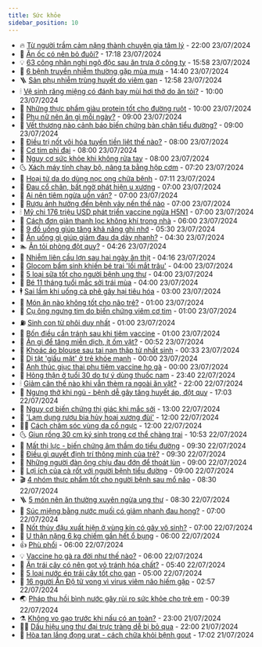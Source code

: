 ```yaml
---
title: Sức khỏe
sidebar_position: 10
---
```


<!-- vnexpress-suc-khoe:START -->
- 🔥 [Từ người trầm cảm nặng thành chuyên gia tâm lý](https://vnexpress.net/tu-nguoi-tram-cam-nang-thanh-chuyen-gia-tam-ly-4765340.html) - 22:00 23/07/2024
- 🥰 [Ăn ốc có nên bỏ đuôi?](https://vnexpress.net/an-oc-co-nen-bo-duoi-4769610.html) - 17:18 23/07/2024
- 💡 [63 công nhân nghi ngộ độc sau ăn trưa ở công ty](https://vnexpress.net/63-cong-nhan-nghi-ngo-doc-sau-an-trua-o-cong-ty-4773467.html) - 15:58 23/07/2024
- 🤗 [6 bệnh truyền nhiễm thường gặp mùa mưa](https://vnexpress.net/6-benh-truyen-nhiem-thuong-gap-mua-mua-4773415.html) - 14:40 23/07/2024
- 🪜 [Sản phụ nhiễm trùng huyết do viêm gan](https://vnexpress.net/san-phu-nhiem-trung-huyet-do-viem-gan-4773312.html) - 12:58 23/07/2024
- 🕯 [Vệ sinh răng miệng có đánh bay mùi hơi thở do ăn tỏi?](https://vnexpress.net/ve-sinh-rang-mieng-co-danh-bay-mui-hoi-tho-do-an-toi-4773354.html) - 10:00 23/07/2024
- 🤭 [Những thực phẩm giàu protein tốt cho đường ruột](https://vnexpress.net/nhung-thuc-pham-giau-protein-tot-cho-duong-ruot-4773153.html) - 10:00 23/07/2024
- 👀 [Phụ nữ nên ăn gì mỗi ngày?](https://vnexpress.net/phu-nu-nen-an-gi-moi-ngay-4773329.html) - 09:00 23/07/2024
- 🌋 [Vết thương nào cảnh báo biến chứng bàn chân tiểu đường?](https://vnexpress.net/vet-thuong-nao-canh-bao-bien-chung-ban-chan-tieu-duong-4773279.html) - 09:00 23/07/2024
- 🫶 [Điều trị nốt vôi hóa tuyến tiền liệt thế nào?](https://vnexpress.net/dieu-tri-not-voi-hoa-tuyen-tien-liet-the-nao-4773297.html) - 08:00 23/07/2024
- 🦆 [Cơ tim phì đại](https://vnexpress.net/co-tim-phi-dai-4773268.html) - 08:00 23/07/2024
- 🚀 [Nguy cơ sức khỏe khi không rửa tay](https://vnexpress.net/nguy-co-suc-khoe-khi-khong-rua-tay-4767467.html) - 08:00 23/07/2024
- 🌜 [Xách máy tính chạy bộ, nâng tạ bằng hộp cơm](https://vnexpress.net/xach-may-tinh-chay-bo-nang-ta-bang-hop-com-4773308.html) - 07:20 23/07/2024
- 🧰 [Hoại tử da do dùng nọc ong chữa bệnh](https://vnexpress.net/hoai-tu-da-do-dung-noc-ong-chua-benh-4773267.html) - 07:11 23/07/2024
- 💫 [Đau cổ chân, bất ngờ phát hiện u xương](https://vnexpress.net/dau-co-chan-bat-ngo-phat-hien-u-xuong-4773295.html) - 07:00 23/07/2024
- 🌝 [Ai nên tiêm ngừa uốn ván?](https://vnexpress.net/ai-nen-tiem-ngua-uon-van-4773245.html) - 07:00 23/07/2024
- 🗽 [Rượu ảnh hưởng đến bệnh vảy nến thế nào](https://vnexpress.net/ruou-anh-huong-den-benh-vay-nen-the-nao-4773188.html) - 07:00 23/07/2024
- 🕯 [Mỹ chi 176 triệu USD phát triển vaccine ngừa H5N1](https://vnexpress.net/my-chi-176-trieu-usd-phat-trien-vaccine-ngua-h5n1-4765480.html) - 07:00 23/07/2024
- 🦅 [Cách đơn giản thanh lọc không khí trong nhà](https://vnexpress.net/cach-don-gian-thanh-loc-khong-khi-trong-nha-4773281.html) - 06:00 23/07/2024
- 🦆 [9 đồ uống giúp tăng khả năng ghi nhớ](https://vnexpress.net/9-do-uong-giup-tang-kha-nang-ghi-nho-4773194.html) - 05:30 23/07/2024
- 🎊 [Ăn uống gì giúp giảm đau dạ dày nhanh?](https://vnexpress.net/an-uong-gi-giup-giam-dau-da-day-nhanh-4773204.html) - 04:30 23/07/2024
- 🏊 [Ăn tỏi phòng đột quỵ?](https://vnexpress.net/an-toi-phong-dot-quy-4773079.html) - 04:26 23/07/2024
- 📝 [Nhiễm liên cầu lợn sau hai ngày ăn thịt](https://vnexpress.net/nhiem-lien-cau-lon-sau-hai-ngay-an-thit-4773129.html) - 04:16 23/07/2024
- 💯 [Glocom bẩm sinh khiến bé trai &#39;lồi mắt trâu&#39;](https://vnexpress.net/glocom-bam-sinh-khien-be-trai-loi-mat-trau-4773222.html) - 04:00 23/07/2024
- 🌊 [5 loại sữa tốt cho người bệnh ung thư](https://vnexpress.net/5-loai-sua-tot-cho-nguoi-benh-ung-thu-4773212.html) - 04:00 23/07/2024
- 🚀 [Bé 11 tháng tuổi mắc sởi trái mùa](https://vnexpress.net/be-11-thang-tuoi-mac-soi-trai-mua-4773182.html) - 04:00 23/07/2024
- 🕴 [Sai lầm khi uống cà phê gây hại tiêu hóa](https://vnexpress.net/sai-lam-khi-uong-ca-phe-gay-hai-tieu-hoa-4773150.html) - 03:00 23/07/2024
- 🗽 [Món ăn nào không tốt cho não trẻ?](https://vnexpress.net/mon-an-nao-khong-tot-cho-nao-tre-4772980.html) - 01:00 23/07/2024
- 🎡 [Cụ ông ngưng tim do biến chứng viêm cơ tim](https://vnexpress.net/cu-ong-ngung-tim-do-bien-chung-viem-co-tim-4772887.html) - 01:00 23/07/2024
- ⛽️ [Sinh con từ phôi duy nhất](https://vnexpress.net/sinh-con-tu-phoi-duy-nhat-4772724.html) - 01:00 23/07/2024
- 🦆 [Bốn điều cần tránh sau khi tiêm vaccine](https://vnexpress.net/bon-dieu-can-tranh-sau-khi-tiem-vaccine-4766788.html) - 01:00 23/07/2024
- 🤩 [Ăn gì để tăng miễn dịch, ít ốm vặt?](https://vnexpress.net/an-gi-de-tang-mien-dich-it-om-vat-4773000.html) - 00:52 23/07/2024
- 🦒 [Khoác áo blouse sau tai nạn thập tử nhất sinh](https://vnexpress.net/khoac-ao-blouse-sau-tai-nan-thap-tu-nhat-sinh-4770857.html) - 00:33 23/07/2024
- 💫 [Dị tật &#39;giấu mặt&#39; ở trẻ khỏe mạnh](https://vnexpress.net/di-tat-giau-mat-o-tre-khoe-manh-4768866.html) - 00:00 23/07/2024
- 🐘 [Anh thúc giục thai phụ tiêm vaccine ho gà](https://vnexpress.net/anh-thuc-giuc-thai-phu-tiem-vaccine-ho-ga-4769158.html) - 00:00 23/07/2024
- 🚀 [Hỏng thận ở tuổi 30 do tự ý dùng thuốc nam](https://vnexpress.net/hong-than-o-tuoi-30-do-tu-y-dung-thuoc-nam-4772900.html) - 23:40 22/07/2024
- 🕯 [Giảm cân thế nào khi vẫn thèm ra ngoài ăn vặt?](https://vnexpress.net/giam-can-the-nao-khi-van-them-ra-ngoai-an-vat-4772924.html) - 22:00 22/07/2024
- 🦏 [Ngưng thở khi ngủ - bệnh dễ gây tăng huyết áp, đột quỵ](https://vnexpress.net/ngung-tho-khi-ngu-benh-de-gay-tang-huyet-ap-dot-quy-4772600.html) - 17:03 22/07/2024
- 🦄 [Nguy cơ biến chứng thị giác khi mắc sởi](https://vnexpress.net/nguy-co-bien-chung-thi-giac-khi-mac-soi-4773004.html) - 13:00 22/07/2024
- 🦒 [&#39;Lạm dụng rượu bia hủy hoại xương đùi&#39;](https://vnexpress.net/lam-dung-ruou-bia-huy-hoai-xuong-dui-4773008.html) - 12:00 22/07/2024
- 👨‍🏫 [Cách chăm sóc vùng da cổ ngực](https://vnexpress.net/cach-cham-soc-vung-da-co-nguc-4772893.html) - 12:00 22/07/2024
- 🌜 [Giun rồng 30 cm ký sinh trong cơ thể chàng trai](https://vnexpress.net/giun-rong-30-cm-ky-sinh-trong-co-the-chang-trai-4772831.html) - 10:53 22/07/2024
- 🚀 [Mất thị lực - biến chứng âm thầm do tiểu đường](https://vnexpress.net/mat-thi-luc-bien-chung-am-tham-do-tieu-duong-4772949.html) - 09:30 22/07/2024
- 💃 [Điều gì quyết định trí thông minh của trẻ?](https://vnexpress.net/dieu-gi-quyet-dinh-tri-thong-minh-cua-tre-4772881.html) - 09:30 22/07/2024
- 💯 [Những người đàn ông chịu đau đớn để thoát lùn](https://vnexpress.net/nhung-nguoi-dan-ong-chiu-dau-don-de-thoat-lun-4773019.html) - 09:00 22/07/2024
- 🤔 [Lợi ích của cà rốt với người bệnh tiểu đường](https://vnexpress.net/loi-ich-cua-ca-rot-voi-nguoi-benh-tieu-duong-4772799.html) - 09:00 22/07/2024
- 🎬 [4 nhóm thực phẩm tốt cho người bệnh sau mổ não](https://vnexpress.net/4-nhom-thuc-pham-tot-cho-nguoi-benh-sau-mo-nao-4772902.html) - 08:30 22/07/2024
- 🪜 [5 món nên ăn thường xuyên ngừa ung thư](https://vnexpress.net/5-mon-nen-an-thuong-xuyen-ngua-ung-thu-4772765.html) - 08:30 22/07/2024
- 🦣 [Súc miệng bằng nước muối có giảm nhanh đau họng?](https://vnexpress.net/suc-mieng-bang-nuoc-muoi-co-giam-nhanh-dau-hong-4772850.html) - 07:00 22/07/2024
- 🧐 [Nốt thủy đậu xuất hiện ở vùng kín có gây vô sinh?](https://vnexpress.net/not-thuy-dau-xuat-hien-o-vung-kin-co-gay-vo-sinh-4769752.html) - 07:00 22/07/2024
- 🤡 [U thận nặng 6 kg chiếm gần hết ổ bụng](https://vnexpress.net/u-than-nang-6-kg-chiem-gan-het-o-bung-4772856.html) - 06:00 22/07/2024
- 👍 [Phù phổi](https://vnexpress.net/phu-phoi-4772794.html) - 06:00 22/07/2024
- 💡 [Vaccine ho gà ra đời như thế nào?](https://vnexpress.net/vaccine-ho-ga-ra-doi-nhu-the-nao-4767121.html) - 06:00 22/07/2024
- 💯 [Ăn trái cây có nên gọt vỏ tránh hóa chất?](https://vnexpress.net/an-trai-cay-co-nen-got-vo-tranh-hoa-chat-4772801.html) - 05:40 22/07/2024
- 🧠 [5 loại nước ép trái cây tốt cho gan](https://vnexpress.net/5-loai-nuoc-ep-trai-cay-tot-cho-gan-4772826.html) - 05:00 22/07/2024
- 🎡 [16 người Ấn Độ tử vong vì virus viêm não hiếm gặp](https://vnexpress.net/16-nguoi-an-do-tu-vong-vi-virus-viem-nao-hiem-gap-4772758.html) - 02:57 22/07/2024
- 🌏 [Pháp thu hồi bình nước gây rủi ro sức khỏe cho trẻ em](https://vnexpress.net/phap-thu-hoi-binh-nuoc-gay-rui-ro-suc-khoe-cho-tre-em-4772566.html) - 00:39 22/07/2024
- ⚗️ [Không vo gạo trước khi nấu có an toàn?](https://vnexpress.net/khong-vo-gao-truoc-khi-nau-co-an-toan-4772624.html) - 23:00 21/07/2024
- 👨‍🏫 [Dấu hiệu ung thư đại trực tràng dễ bị bỏ qua](https://vnexpress.net/dau-hieu-ung-thu-dai-truc-trang-de-bi-bo-qua-4772553.html) - 22:00 21/07/2024
- 🤖 [Hòa tan lắng đọng urat - cách chữa khỏi bệnh gout](https://vnexpress.net/hoa-tan-lang-dong-urat-cach-chua-khoi-benh-gout-4772527.html) - 17:02 21/07/2024<!-- vnexpress-suc-khoe:END -->
